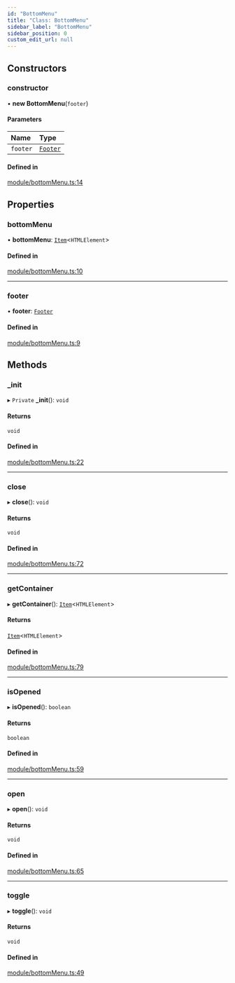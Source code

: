 ```yaml
---
id: "BottomMenu"
title: "Class: BottomMenu"
sidebar_label: "BottomMenu"
sidebar_position: 0
custom_edit_url: null
---
```


## Constructors

### constructor

• **new BottomMenu**(`footer`)

#### Parameters

| Name | Type |
| :------ | :------ |
| `footer` | [`Footer`](Footer.md) |

#### Defined in

[module/bottomMenu.ts:14](https://bitbucket.org/siposdani87/sui-js/src/412afc3/src/module/bottomMenu.ts#lines-14)

## Properties

### bottomMenu

• **bottomMenu**: [`Item`](Item.md)<`HTMLElement`\>

#### Defined in

[module/bottomMenu.ts:10](https://bitbucket.org/siposdani87/sui-js/src/412afc3/src/module/bottomMenu.ts#lines-10)

___

### footer

• **footer**: [`Footer`](Footer.md)

#### Defined in

[module/bottomMenu.ts:9](https://bitbucket.org/siposdani87/sui-js/src/412afc3/src/module/bottomMenu.ts#lines-9)

## Methods

### \_init

▸ `Private` **_init**(): `void`

#### Returns

`void`

#### Defined in

[module/bottomMenu.ts:22](https://bitbucket.org/siposdani87/sui-js/src/412afc3/src/module/bottomMenu.ts#lines-22)

___

### close

▸ **close**(): `void`

#### Returns

`void`

#### Defined in

[module/bottomMenu.ts:72](https://bitbucket.org/siposdani87/sui-js/src/412afc3/src/module/bottomMenu.ts#lines-72)

___

### getContainer

▸ **getContainer**(): [`Item`](Item.md)<`HTMLElement`\>

#### Returns

[`Item`](Item.md)<`HTMLElement`\>

#### Defined in

[module/bottomMenu.ts:79](https://bitbucket.org/siposdani87/sui-js/src/412afc3/src/module/bottomMenu.ts#lines-79)

___

### isOpened

▸ **isOpened**(): `boolean`

#### Returns

`boolean`

#### Defined in

[module/bottomMenu.ts:59](https://bitbucket.org/siposdani87/sui-js/src/412afc3/src/module/bottomMenu.ts#lines-59)

___

### open

▸ **open**(): `void`

#### Returns

`void`

#### Defined in

[module/bottomMenu.ts:65](https://bitbucket.org/siposdani87/sui-js/src/412afc3/src/module/bottomMenu.ts#lines-65)

___

### toggle

▸ **toggle**(): `void`

#### Returns

`void`

#### Defined in

[module/bottomMenu.ts:49](https://bitbucket.org/siposdani87/sui-js/src/412afc3/src/module/bottomMenu.ts#lines-49)
